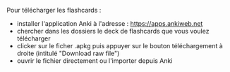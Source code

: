 Pour télécharger les flashcards :
- installer l'application Anki à l'adresse : https://apps.ankiweb.net
- chercher dans les dossiers le deck de flashcards que vous voulez télécharger
- clicker sur le ficher .apkg puis appuyer sur le bouton téléchargement à droite (intitulé "Download raw file")
- ouvrir le fichier directement ou l'importer depuis Anki
